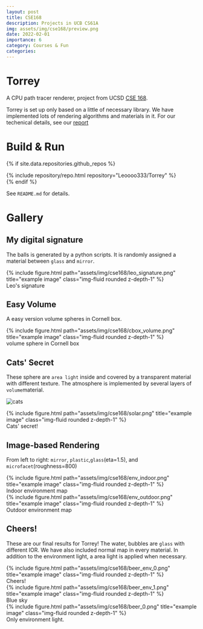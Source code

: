 ```yaml
---
layout: post
title: CSE168
description: Projects in UCB CS61A
img: assets/img/cse168/preview.png
date: 2022-02-01
importance: 6
category: Courses & Fun
categories: 
---
```


# Torrey

A CPU path tracer renderer, project from UCSD [CSE 168](https://cseweb.ucsd.edu/~tzli/cse168/ ).

Torrey is set up only based on a little of necessary library. We have implemented lots of rendering algorithms and materials in it. For our techenical details, see our [report](assets/pdf/report.pdf)

# Build & Run
<!-- code for GitHub repositories -->
{% if site.data.repositories.github_repos %}
<div class="repositories d-flex flex-wrap flex-md-row flex-column justify-content-between align-items-center">
{% include repository/repo.html repository="Leoooo333/Torrey" %}
</div>
{% endif %}

See `README.md` for details.

# Gallery

## My digital signature

The balls is generated by a python scripts. It is randomly assigned a material between `glass` and `mirror`.

<div class="row justify-content-md-center">
    <div class="col-md-auto">
        {% include figure.html path="assets/img/cse168/leo_signature.png" title="example image" class="img-fluid rounded z-depth-1" %}
    </div>
</div>
<div class="caption">
    Leo's signature
</div>

## Easy Volume

A easy version volume spheres in Cornell box.

<div class="row justify-content-md-center">
    <div class="col-md-auto">
        {% include figure.html path="assets/img/cse168/cbox_volume.png" title="example image" class="img-fluid rounded z-depth-1" %}
    </div>
</div>
<div class="caption">
    volume sphere in Cornell box
</div>

## Cats' Secret

These sphere are `area light` inside and covered by a transparent material with different texture. The atmosphere is implemented by several layers of `volume`material.

![cats](https://leoooo333.github.io/assets/img/cse168/solar.png)
<div class="row justify-content-md-center">
    <div class="col-md-auto">
        {% include figure.html path="assets/img/cse168/solar.png" title="example image" class="img-fluid rounded z-depth-1" %}
    </div>
</div>
<div class="caption">
    Cats' secret!
</div>


## Image-based Rendering

From left to right: `mirror`, `plastic`,`glass`(eta=1.5), and `microfacet`(roughness=800)

<div class="row justify-content-md-center">
    <div class="col-md-auto">
        {% include figure.html path="assets/img/cse168/env_indoor.png" title="example image" class="img-fluid rounded z-depth-1" %}
    </div>
</div>
<div class="caption">
   Indoor environment map
</div>

<div class="row justify-content-md-center">
    <div class="col-md-auto">
        {% include figure.html path="assets/img/cse168/env_outdoor.png" title="example image" class="img-fluid rounded z-depth-1" %}
    </div>
</div>
<div class="caption">
   Outdoor environment map
</div>

## Cheers!

These are our final results for Torrey! The water, bubbles are `glass` with different IOR. We have also included normal map in every material. In addition to the environment light, a area light is applied when necessary.

<div class="row justify-content-md-center">
    <div class="col-md-auto">
        {% include figure.html path="assets/img/cse168/beer_env_0.png" title="example image" class="img-fluid rounded z-depth-1" %}
    </div>
</div>
<div class="caption">
   Cheers!
</div>

<div class="row justify-content-md-center">
    <div class="col-md-auto">
        {% include figure.html path="assets/img/cse168/beer_env_1.png" title="example image" class="img-fluid rounded z-depth-1" %}
    </div>
</div>
<div class="caption">
   Blue sky
</div>

<div class="row justify-content-md-center">
    <div class="col-md-auto">
        {% include figure.html path="assets/img/cse168/beer_0.png" title="example image" class="img-fluid rounded z-depth-1" %}
    </div>
</div>
<div class="caption">
   Only environment light.
</div>